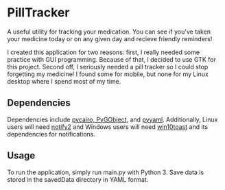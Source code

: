 # PillTracker
A useful utility for tracking your medication. You can see if you've taken your
medicine today or on any given day and recieve friendly reminders!

I created this application for two reasons: first, I really needed some practice
with GUI programming. Because of that, I decided to use GTK for this project.
Second off, I seriously needed a pill tracker so I could stop forgetting my
medicine! I found some for mobile, but none for my Linux desktop where I spend
most of my time.

## Dependencies
Dependencies include
[pycairo, PyGObject](https://pygobject.readthedocs.io/en/latest/getting_started.html),
and [pyyaml](https://pyyaml.org/wiki/PyYAMLDocumentation). Additionally, Linux
users will need [notify2](https://pypi.org/project/notify2/) and Windows users
will need [win10toast](https://github.com/jithurjacob/Windows-10-Toast-Notifications)
and its dependencies for notifications.

## Usage
To run the application, simply run main.py with Python 3. Save data is stored in
the savedData directory in YAML format.
